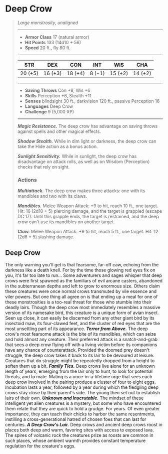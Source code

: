 # Deep Crow
>*Large monstrosity, unaligned*
>___
>- **Armor Class** 17 (natural armor)
>- **Hit Points** 133 (14d10 + 56)
>- **Speed** 20 ft., fly 80 ft.
>___
>|STR|DEX|CON|INT|WIS|CHA|
>|:---:|:---:|:---:|:---:|:---:|:---:|
>|20 (+5)|16 (+3)|18 (+4)|8 (-1)|15 (+2)|14 (+2)|
>___
>- **Saving Throws** Con +8, Wis +6
>- **Skills** Perception +6, Stealth +11
>- **Senses** blindsight 30 ft., darkvision 120 ft., passive Perception 16
>- **Languages** Deep Crow
>- **Challenge** 9 (5,000 XP)
>___
>***Magic Resistance.*** The deep crow has advantage on saving throws against spells and other magical effects.  
>
>***Shadow Stealth.*** While in dim light or darkness, the deep crow can take the Hide action as a bonus action.  
>
>***Sunlight Sensitivity.*** While in sunlight, the deep crow has disadvantage on attack rolls, as well as on Wisdom (Perception) checks that rely on sight.  
>
>### Actions
>***Multiattack.*** The deep crow makes three attacks: one with its mandibles and two with its claws.  
>
>***Mandibles.*** Melee Weapon Attack: +9 to hit, reach 10 ft., one target. Hit: 16 (2d10 + 5) piercing damage, and the target is grappled (escape DC 17). Until this grapple ends, the target is restrained, and the deep crow can't use its mandibles on another target.  
>
>***Claw.*** Melee Weapon Attack: +9 to hit, reach 5 ft., one target. Hit: 12 (2d6 + 5) slashing damage.
## Deep Crow
The only warning you'll get is that fearsome, far-off caw, echoing from the darkness like a death knell. For by the time those glowing red eyes fix on you, it's far too late to run...
Some adventurers and sages whisper that deep crows were first spawned as the familiars of evil arcane casters, abandoned in the subterranean depths and left to grow to enormous size. Others claim these creatures were once normal crows transmuted by vile essence and viler powers. But one thing all agree on is that ending up a meal for one of these monstrosities is a too-real threat for those who stumble into their deadly lairs.
Though the deep crow most immediately resembles a massive version of its namesake bird, this creature is a unique form of avian insect. Seen up close, it can easily be discerned from any other giant bird by its insectoid maw, its four-clawed feet, and the cluster of red eyes that are the most unsettling part of its appearance.
***Terror from Above.*** The deep crow's most fearsome attack is the bite of its mandibles, which can seize and hold almost any creature. Their preferred attack is a snatch-and-grab that sees a deep crow flying off with a living victim before its companions have any chance of counterattack. Provided the doomed prey doesn't struggle, the deep crow takes it back to its lair to be devoured at leisure. Creatures that do struggle might be repeatedly dropped from a height to soften them up a bit.
***Family Ties.*** Deep crows live alone for an unknown length of years, emerging from the lair only to hunt, to look for potential threats, and to mate. Mating is a once-in-a-lifetime urge that sees each deep crow involved in the pairing produce a cluster of four to eight eggs. Incubation lasts a year, followed by a year during which the fledgling deep crows stay close by their parent's side. The young then set out to establish lairs of their own.
***Unknown and Inscrutable.*** The mindset of these intelligent yet alien creatures is a mystery, but some who have encountered them relate that they are quick to hold a grudge. For years. Of even greater importance, they can teach their chicks to harbor the same resentments, instilling a cross-generational hatred of chosen foes that can last for centuries.
***A Deep Crow's Lair.*** Deep crows and ancient deep crows roost in places both deep and warm, favoring sites with access to exposed lava. The spires of volcanic rock the creatures prize as roosts are common in such places, whose ambient warmth provides constant temperature regulation for the creature's eggs.